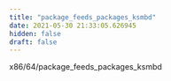 ```yaml
---
title: "package_feeds_packages_ksmbd"
date: 2021-05-30 21:33:05.626945
hidden: false
draft: false
---
```


x86/64/package_feeds_packages_ksmbd

